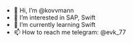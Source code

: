- 👋 Hi, I’m @kovvmann
- 👀 I’m interested in SAP, Swift
- 🌱 I’m currently learning Swift
- 📫 How to reach me 
telegram: @evk_77

<!---
kovvmann/kovvmann is a ✨ special ✨ repository because its `README.md` (this file) appears on your GitHub profile.
You can click the Preview link to take a look at your changes.
--->
